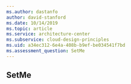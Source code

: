 ```yaml
---
ms.author: dastanfo
author: david-stanford
ms.date: 10/14/2019
ms.topic: article
ms.service: architecture-center
ms.subservice: cloud-design-principles
ms.uid: a34ec312-6e4a-408b-b9ef-be034541f7bd
ms.assessment_question: SetMe
---
```

## SetMe


